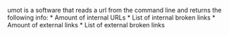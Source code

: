 umot is a software that reads a url from the command line and returns the following info:
     * Amount of internal URLs
       * List of internal broken links
     * Amount of external links
       * List of external broken links

